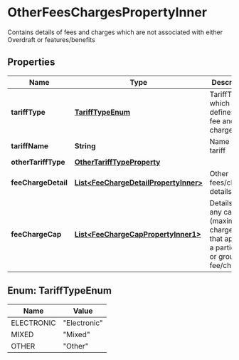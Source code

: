 

# OtherFeesChargesPropertyInner

Contains details of fees and charges which are not associated with either Overdraft or features/benefits

## Properties

| Name | Type | Description | Notes |
|------------ | ------------- | ------------- | -------------|
|**tariffType** | [**TariffTypeEnum**](#TariffTypeEnum) | TariffType which defines the fee and charges. |  [optional] |
|**tariffName** | **String** | Name of the tariff |  [optional] |
|**otherTariffType** | [**OtherTariffTypeProperty**](OtherTariffTypeProperty.md) |  |  [optional] |
|**feeChargeDetail** | [**List&lt;FeeChargeDetailPropertyInner&gt;**](FeeChargeDetailPropertyInner.md) | Other fees/charges details |  |
|**feeChargeCap** | [**List&lt;FeeChargeCapPropertyInner1&gt;**](FeeChargeCapPropertyInner1.md) | Details about any caps (maximum charges) that apply to a particular or group of fee/charge |  [optional] |



## Enum: TariffTypeEnum

| Name | Value |
|---- | -----|
| ELECTRONIC | &quot;Electronic&quot; |
| MIXED | &quot;Mixed&quot; |
| OTHER | &quot;Other&quot; |



